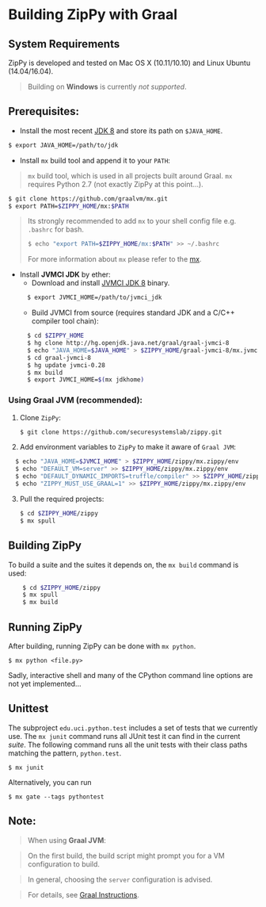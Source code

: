 
# Building ZipPy with Graal

## System Requirements

ZipPy is developed and tested on Mac OS X (10.11/10.10) and Linux Ubuntu (14.04/16.04).
> Building on **Windows** is currently *not supported*.

## Prerequisites:

* Install the most recent [JDK 8](http://www.oracle.com/technetwork/java/javase/downloads/jdk8-downloads-2133151.html) and store its path on `$JAVA_HOME`.
```sh
$ export JAVA_HOME=/path/to/jdk
```

* Install `mx` build tool and append it to your `PATH`:
> `mx` build tool, which is used in all projects built around Graal. `mx` requires Python 2.7 (not exactly ZipPy at this point...).

```sh
$ git clone https://github.com/graalvm/mx.git
$ export PATH=$ZIPPY_HOME/mx:$PATH
```
> Its strongly recommended to add `mx` to your shell config file e.g. `.bashrc` for bash.
>```sh
> $ echo "export PATH=$ZIPPY_HOME/mx:$PATH" >> ~/.bashrc
>```
> For more information about `mx` please refer to the [mx](https://github.com/graalvm/mx).

* Install **JVMCI JDK** by ether:
  * Download and install [JVMCI JDK 8](http://www.oracle.com/technetwork/oracle-labs/program-languages/downloads/index.html) binary.
  ```sh
    $ export JVMCI_HOME=/path/to/jvmci_jdk
  ```
  * Build JVMCI from source (requires standard JDK and a C/C++ compiler tool chain):
  ```sh
    $ cd $ZIPPY_HOME
    $ hg clone http://hg.openjdk.java.net/graal/graal-jvmci-8
    $ echo "JAVA_HOME=$JAVA_HOME" > $ZIPPY_HOME/graal-jvmci-8/mx.jvmci/env
    $ cd graal-jvmci-8
    $ hg update jvmci-0.28
    $ mx build
    $ export JVMCI_HOME=$(mx jdkhome)
  ```

### Using Graal JVM (recommended):

1. Clone `ZipPy`:
      ```sh
      $ git clone https://github.com/securesystemslab/zippy.git
      ```

2. Add environment variables to `ZipPy` to make it aware of `Graal JVM`:

  ```sh
    $ echo "JAVA_HOME=$JVMCI_HOME" > $ZIPPY_HOME/zippy/mx.zippy/env
    $ echo "DEFAULT_VM=server" >> $ZIPPY_HOME/zippy/mx.zippy/env
    $ echo "DEFAULT_DYNAMIC_IMPORTS=truffle/compiler" >> $ZIPPY_HOME/zippy/mx.zippy/env
    $ echo "ZIPPY_MUST_USE_GRAAL=1" >> $ZIPPY_HOME/zippy/mx.zippy/env
  ```

3. Pull the required projects:
      ```sh
      $ cd $ZIPPY_HOME/zippy
      $ mx spull
      ```

## Building ZipPy

To build a suite and the suites it depends on, the `mx build` command is used:
```sh
    $ cd $ZIPPY_HOME/zippy
    $ mx spull
    $ mx build
```

## Running ZipPy

After building, running ZipPy can be done with `mx python`.

    $ mx python <file.py>

Sadly, interactive shell and many of the CPython command line options are not yet implemented...

## Unittest

The subproject `edu.uci.python.test` includes a set of tests that we currently use. The `mx junit` command runs all JUnit test it can find in the current _suite_. The following command runs all the unit tests with their class paths matching the pattern, `python.test`.

    $ mx junit

Alternatively, you can run

    $ mx gate --tags pythontest



## Note:

> When using **Graal JVM**:

> On the first build, the build script might prompt you for a VM configuration to build.

> In general, choosing the `server` configuration is advised.

> For details, see [Graal Instructions](https://wiki.openjdk.java.net/display/Graal/Instructions).
